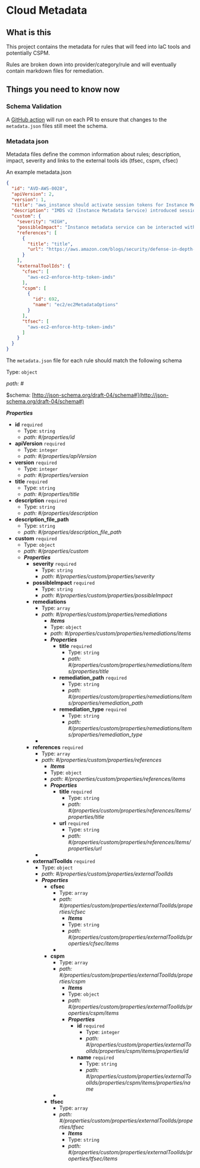 # Cloud Metadata

## What is this

This project contains the metadata for rules that will feed into IaC tools and potentially CSPM.

Rules are broken down into provider/category/rule and will eventually contain markdown files for remediation.

## Things you need to know now

### Schema Validation

A [GitHub action](.github/workflows/validate_metadata.yaml) will run on each PR to ensure that changes to the `metadata.json` files still meet the schema.

### Metadata json

Metadata files define the common information about rules; description, impact, severity and links to the external tools ids (tfsec, cspm, cfsec)

An example metadata.json

```json
{
  "id": "AVD-AWS-0028",
  "apiVersion": 2,
  "version": 1,
  "title": "aws_instance should activate session tokens for Instance Metadata Service.",
  "description": "IMDS v2 (Instance Metadata Service) introduced session authentication tokens which improve security when talking to IMDS.\nBy default eaws_instance resource sets IMDS session auth tokens to be optional. \nTo fully protect IMDS you need to enable session tokens by using metadata_options block and its http_tokens variable set to required.",
  "custom": {
    "severity": "HIGH",
    "possibleImpact": "Instance metadata service can be interacted with freely",
    "references": [
      {
        "title": "title",
        "url": "https://aws.amazon.com/blogs/security/defense-in-depth-open-firewalls-reverse-proxies-ssrf-vulnerabilities-ec2-instance-metadata-service"
      }
    ],
    "externalToolIds": {
      "cfsec": [
        "aws-ec2-enforce-http-token-imds"
      ],
      "cspm": [
        {
          "id": 692,
          "name": "ec2/ec2MetadataOptions"
        }
      ],
      "tfsec": [
        "aws-ec2-enforce-http-token-imds"
      ]
    }
  }
}
```

The `metadata.json` file for each rule should match the following schema

Type: `object`

<i id="#">path: #</i>

&#36;schema: [http://json-schema.org/draft-04/schema#](http://json-schema.org/draft-04/schema#)

**_Properties_**

 - <b id="#/properties/id">id</b> `required`
	 - Type: `string`
	 - <i id="#/properties/id">path: #/properties/id</i>
 - <b id="#/properties/apiVersion">apiVersion</b> `required`
	 - Type: `integer`
	 - <i id="#/properties/apiVersion">path: #/properties/apiVersion</i>
 - <b id="#/properties/version">version</b> `required`
	 - Type: `integer`
	 - <i id="#/properties/version">path: #/properties/version</i>
 - <b id="#/properties/title">title</b> `required`
	 - Type: `string`
	 - <i id="#/properties/title">path: #/properties/title</i>
 - <b id="#/properties/description">description</b> `required`
	 - Type: `string`
	 - <i id="#/properties/description">path: #/properties/description</i>
 - <b id="#/properties/description_file_path">description_file_path</b>
	 - Type: `string`
	 - <i id="#/properties/description_file_path">path: #/properties/description_file_path</i>
 - <b id="#/properties/custom">custom</b> `required`
	 - Type: `object`
	 - <i id="#/properties/custom">path: #/properties/custom</i>
	 - **_Properties_**
		 - <b id="#/properties/custom/properties/severity">severity</b> `required`
			 - Type: `string`
			 - <i id="#/properties/custom/properties/severity">path: #/properties/custom/properties/severity</i>
		 - <b id="#/properties/custom/properties/possibleImpact">possibleImpact</b> `required`
			 - Type: `string`
			 - <i id="#/properties/custom/properties/possibleImpact">path: #/properties/custom/properties/possibleImpact</i>
		 - <b id="#/properties/custom/properties/remediations">remediations</b>
			 - Type: `array`
			 - <i id="#/properties/custom/properties/remediations">path: #/properties/custom/properties/remediations</i>
				 - **_Items_**
				 - Type: `object`
				 - <i id="#/properties/custom/properties/remediations/items">path: #/properties/custom/properties/remediations/items</i>
				 - **_Properties_**
					 - <b id="#/properties/custom/properties/remediations/items/properties/title">title</b> `required`
						 - Type: `string`
						 - <i id="#/properties/custom/properties/remediations/items/properties/title">path: #/properties/custom/properties/remediations/items/properties/title</i>
					 - <b id="#/properties/custom/properties/remediations/items/properties/remediation_path">remediation_path</b> `required`
						 - Type: `string`
						 - <i id="#/properties/custom/properties/remediations/items/properties/remediation_path">path: #/properties/custom/properties/remediations/items/properties/remediation_path</i>
					 - <b id="#/properties/custom/properties/remediations/items/properties/remediation_type">remediation_type</b> `required`
						 - Type: `string`
						 - <i id="#/properties/custom/properties/remediations/items/properties/remediation_type">path: #/properties/custom/properties/remediations/items/properties/remediation_type</i>
			 - 
		 - <b id="#/properties/custom/properties/references">references</b> `required`
			 - Type: `array`
			 - <i id="#/properties/custom/properties/references">path: #/properties/custom/properties/references</i>
				 - **_Items_**
				 - Type: `object`
				 - <i id="#/properties/custom/properties/references/items">path: #/properties/custom/properties/references/items</i>
				 - **_Properties_**
					 - <b id="#/properties/custom/properties/references/items/properties/title">title</b> `required`
						 - Type: `string`
						 - <i id="#/properties/custom/properties/references/items/properties/title">path: #/properties/custom/properties/references/items/properties/title</i>
					 - <b id="#/properties/custom/properties/references/items/properties/url">url</b> `required`
						 - Type: `string`
						 - <i id="#/properties/custom/properties/references/items/properties/url">path: #/properties/custom/properties/references/items/properties/url</i>
			 - 
		 - <b id="#/properties/custom/properties/externalToolIds">externalToolIds</b> `required`
			 - Type: `object`
			 - <i id="#/properties/custom/properties/externalToolIds">path: #/properties/custom/properties/externalToolIds</i>
			 - **_Properties_**
				 - <b id="#/properties/custom/properties/externalToolIds/properties/cfsec">cfsec</b>
					 - Type: `array`
					 - <i id="#/properties/custom/properties/externalToolIds/properties/cfsec">path: #/properties/custom/properties/externalToolIds/properties/cfsec</i>
						 - **_Items_**
						 - Type: `string`
						 - <i id="#/properties/custom/properties/externalToolIds/properties/cfsec/items">path: #/properties/custom/properties/externalToolIds/properties/cfsec/items</i>
					 - 
				 - <b id="#/properties/custom/properties/externalToolIds/properties/cspm">cspm</b>
					 - Type: `array`
					 - <i id="#/properties/custom/properties/externalToolIds/properties/cspm">path: #/properties/custom/properties/externalToolIds/properties/cspm</i>
						 - **_Items_**
						 - Type: `object`
						 - <i id="#/properties/custom/properties/externalToolIds/properties/cspm/items">path: #/properties/custom/properties/externalToolIds/properties/cspm/items</i>
						 - **_Properties_**
							 - <b id="#/properties/custom/properties/refs/properties/cspm/items/properties/id">id</b> `required`
								 - Type: `integer`
								 - <i id="#/properties/custom/properties/refs/properties/cspm/items/properties/id">path: #/properties/custom/properties/externalToolIds/properties/cspm/items/properties/id</i>
							 - <b id="#/properties/custom/properties/externalToolIds/properties/cspm/items/properties/name">name</b> `required`
								 - Type: `string`
								 - <i id="#/properties/custom/properties/externalToolIds/properties/cspm/items/properties/name">path: #/properties/custom/properties/externalToolIds/properties/cspm/items/properties/name</i>
					 - 
				 - <b id="#/properties/custom/properties/externalToolIds/properties/tfsec">tfsec</b>
					 - Type: `array`
					 - <i id="#/properties/custom/properties/externalToolIds/properties/tfsec">path: #/properties/custom/properties/externalToolIds/properties/tfsec</i>
						 - **_Items_**
						 - Type: `string`
						 - <i id="#/properties/custom/properties/externalToolIds/properties/tfsec/items">path: #/properties/custom/properties/externalToolIds/properties/tfsec/items</i>
